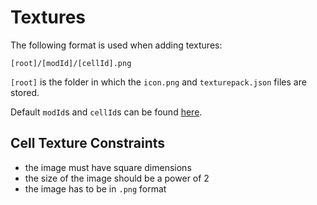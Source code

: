 # Textures

The following format is used when adding textures:

`[root]/[modId]/[cellId].png`

`[root]` is the folder in which the `icon.png` and `texturepack.json` files are stored.

Default `modId`s and `cellId`s can be found [here](/architecture/core/cell-type#default-cell-types).

## Cell Texture Constraints

- the image must have square dimensions
- the size of the image should be a power of 2
- the image has to be in `.png` format